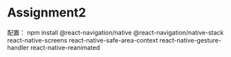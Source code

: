 # Assignment2

配置：
npm install @react-navigation/native @react-navigation/native-stack react-native-screens react-native-safe-area-context react-native-gesture-handler react-native-reanimated
